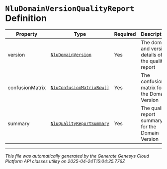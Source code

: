 # `NluDomainVersionQualityReport` Definition

| Property | Type | Required | Description |
|----------|------|----------|-------------|
| version | [`NluDomainVersion`](nludomainversion-definition.md) | Yes | The domain and version details of the quality report |
| confusionMatrix | [`NluConfusionMatrixRow[]`](nluconfusionmatrixrow-definition.md) | Yes | The confusion matrix for the Domain Version |
| summary | [`NluQualityReportSummary`](nluqualityreportsummary-definition.md) | Yes | The quality report summary for the Domain Version |

---

*This file was automatically generated by the Generate Genesys Cloud Platform API classes utility on 2025-04-24T15:04:25.776Z*